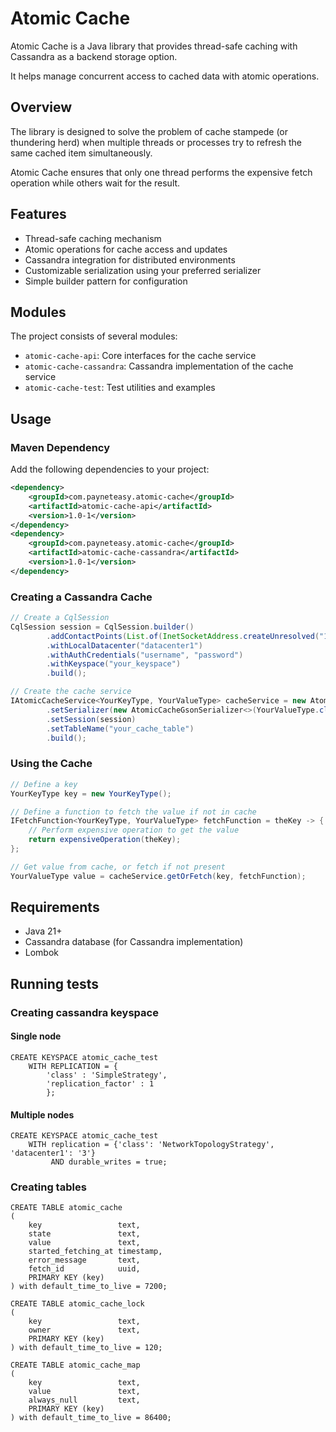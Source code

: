 # Atomic Cache

Atomic Cache is a Java library that provides thread-safe caching with Cassandra as a backend storage option. 

It helps manage concurrent access to cached data with atomic operations.

## Overview

The library is designed to solve the problem of cache stampede (or thundering herd) 
when multiple threads or processes try to refresh the same cached item simultaneously. 

Atomic Cache ensures that only one thread performs the expensive fetch operation 
while others wait for the result.

## Features

- Thread-safe caching mechanism
- Atomic operations for cache access and updates
- Cassandra integration for distributed environments
- Customizable serialization using your preferred serializer
- Simple builder pattern for configuration

## Modules

The project consists of several modules:
- `atomic-cache-api`: Core interfaces for the cache service
- `atomic-cache-cassandra`: Cassandra implementation of the cache service
- `atomic-cache-test`: Test utilities and examples

## Usage

### Maven Dependency

Add the following dependencies to your project:

```xml
<dependency>
    <groupId>com.payneteasy.atomic-cache</groupId>
    <artifactId>atomic-cache-api</artifactId>
    <version>1.0-1</version>
</dependency>
<dependency>
    <groupId>com.payneteasy.atomic-cache</groupId>
    <artifactId>atomic-cache-cassandra</artifactId>
    <version>1.0-1</version>
</dependency>
```

### Creating a Cassandra Cache

```java
// Create a CqlSession
CqlSession session = CqlSession.builder()
        .addContactPoints(List.of(InetSocketAddress.createUnresolved("127.0.0.1", 9042)))
        .withLocalDatacenter("datacenter1")
        .withAuthCredentials("username", "password")
        .withKeyspace("your_keyspace")
        .build();

// Create the cache service
IAtomicCacheService<YourKeyType, YourValueType> cacheService = new AtomicCacheCassandraBuilder<YourKeyType, YourValueType>()
        .setSerializer(new AtomicCacheGsonSerializer<>(YourValueType.class)) // Or your custom serializer
        .setSession(session)
        .setTableName("your_cache_table")
        .build();
```

### Using the Cache

```java
// Define a key
YourKeyType key = new YourKeyType();

// Define a function to fetch the value if not in cache
IFetchFunction<YourKeyType, YourValueType> fetchFunction = theKey -> {
    // Perform expensive operation to get the value
    return expensiveOperation(theKey);
};

// Get value from cache, or fetch if not present
YourValueType value = cacheService.getOrFetch(key, fetchFunction);
```

## Requirements

- Java 21+
- Cassandra database (for Cassandra implementation)
- Lombok

## Running tests

### Creating cassandra keyspace
                       
#### Single node

```cassandraql
CREATE KEYSPACE atomic_cache_test
    WITH REPLICATION = {
        'class' : 'SimpleStrategy',
        'replication_factor' : 1
        };
```

#### Multiple nodes

```cassandraql
CREATE KEYSPACE atomic_cache_test 
    WITH replication = {'class': 'NetworkTopologyStrategy', 'datacenter1': '3'}  
         AND durable_writes = true;
```

### Creating tables

```cassandraql
CREATE TABLE atomic_cache
(
    key                 text,
    state               text,
    value               text,
    started_fetching_at timestamp,
    error_message       text,
    fetch_id            uuid,
    PRIMARY KEY (key)
) with default_time_to_live = 7200;

CREATE TABLE atomic_cache_lock
(
    key                 text,
    owner               text,
    PRIMARY KEY (key)
) with default_time_to_live = 120;

CREATE TABLE atomic_cache_map
(
    key                 text,
    value               text,
    always_null         text,
    PRIMARY KEY (key)
) with default_time_to_live = 86400;

```

